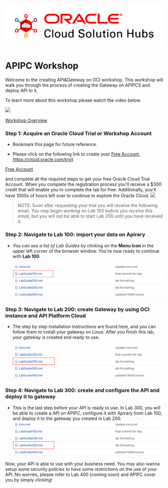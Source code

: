 
  ![](images/CloudSolutionHubs.png)

# APIPC Workshop

Welcome to the creating API&Gateway on OCI workshop. This workshop will walk you through the process of creating the Gateway on APIPCS and deploy API to it. 

To learn more about this workshop please watch the video below.

![](images/oraclecode/youtube.png)

<a href="https://youtu.be/" target="_video">Workshop Overview</a>

### **Step 1**: Acquire an Oracle Cloud Trial or Workshop Account

- Bookmark this page for future reference.

- Please click on the following link to create your <a class="trial-link" href="link.to.the.trial.signup.page" target="_trial">Free Account</a>, https://cloud.oracle.com/tryit 

<a class="trial-link" href="link.to.the.trial.signup.page" target="https://cloud.oracle.com/tryit">Free Account</a>

and complete all the required steps to get your free Oracle Cloud Trial Account. When you complete the registration process you'll receive a $300 credit that will enable you to complete the lab for free.  Additionally, you'll have 1000s of hours left over to continue to explore the Oracle Cloud.
  ![](images/oraclecode/code_9.png)
> NOTE: Soon after requesting your trial you will receive the following email. _You may begin working on Lab 100 before you receive this email_, but you will not be able to start Lab 200 until you have received it.


### **Step 2**: Navigate to Lab 100: import your data on Apirary

- _You can see a list of Lab Guides_ by clicking on the **Menu Icon** in the upper left corner of the browser window. You're now ready to continue with **Lab 100**.

  ![](images/100/LAB100.png)
  
### **Step 3**: Navigate to Lab 200: create Gateway by using OCI instance and API Platform Cloud
- The step by step installation instructions are found here, and you can follow them to install your gateway on Linux. After you finish this lab, your gateway is created and ready to use.
  
  ![](images/200/LAB200.png)
  
### **Step 4**: Navigate to Lab 300: create and configure the API and deploy it to gateway
- This is the last step before your API is ready to use. In Lab 300, you will be able to create a API on APIPC, configure it with Apirary from Lab 100, and deploy it to the gateway you created in Lab 200. 
  ![](images/300/LAB300.png)

Now, your API is able to use with your business need. You may also wanna setup some security policies to have some restrictions on the use of your API. No worries, please refer to Lab 400 (coming soon) and APIPC cover you by simply clicking!


